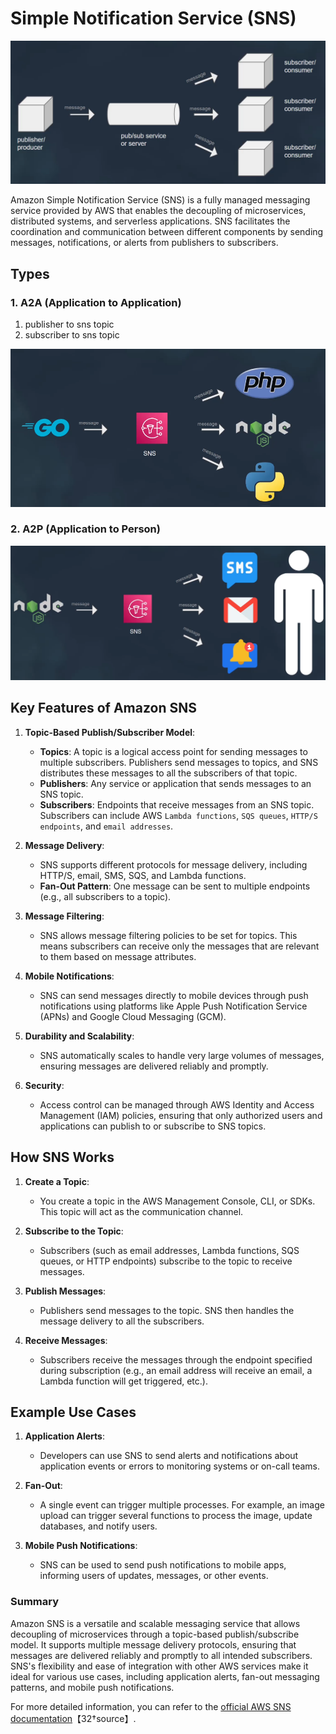 # Simple Notification Service (SNS)

![alt text](images/aws-sns.png)

 Amazon Simple Notification Service (SNS) is a fully managed messaging service provided by AWS that enables the decoupling of microservices, distributed systems, and serverless applications. SNS facilitates the coordination and communication between different components by sending messages, notifications, or alerts from publishers to subscribers.

## Types

### 1. A2A (Application to Application)

   1. publisher to sns topic
   1. subscriber to sns topic

![alt text](images/sns-a2a.png)

### 2. A2P (Application to Person)

![alt text](images/sns-a2p.png)

## Key Features of Amazon SNS

1. **Topic-Based Publish/Subscriber Model**:
   - **Topics**: A topic is a logical access point for sending messages to multiple subscribers. Publishers send messages to topics, and SNS distributes these messages to all the subscribers of that topic.
   - **Publishers**: Any service or application that sends messages to an SNS topic.
   - **Subscribers**: Endpoints that receive messages from an SNS topic. Subscribers can include AWS `Lambda functions`, `SQS queues`, `HTTP/S endpoints`, and `email addresses`.

2. **Message Delivery**:
   - SNS supports different protocols for message delivery, including HTTP/S, email, SMS, SQS, and Lambda functions.
   - **Fan-Out Pattern**: One message can be sent to multiple endpoints (e.g., all subscribers to a topic).

3. **Message Filtering**:
   - SNS allows message filtering policies to be set for topics. This means subscribers can receive only the messages that are relevant to them based on message attributes.

4. **Mobile Notifications**:
   - SNS can send messages directly to mobile devices through push notifications using platforms like Apple Push Notification Service (APNs) and Google Cloud Messaging (GCM).

5. **Durability and Scalability**:
   - SNS automatically scales to handle very large volumes of messages, ensuring messages are delivered reliably and promptly.

6. **Security**:
   - Access control can be managed through AWS Identity and Access Management (IAM) policies, ensuring that only authorized users and applications can publish to or subscribe to SNS topics.

## How SNS Works

1. **Create a Topic**:
   - You create a topic in the AWS Management Console, CLI, or SDKs. This topic will act as the communication channel.

2. **Subscribe to the Topic**:
   - Subscribers (such as email addresses, Lambda functions, SQS queues, or HTTP endpoints) subscribe to the topic to receive messages.

3. **Publish Messages**:
   - Publishers send messages to the topic. SNS then handles the message delivery to all the subscribers.

4. **Receive Messages**:
   - Subscribers receive the messages through the endpoint specified during subscription (e.g., an email address will receive an email, a Lambda function will get triggered, etc.).

## Example Use Cases

1. **Application Alerts**:
   - Developers can use SNS to send alerts and notifications about application events or errors to monitoring systems or on-call teams.

2. **Fan-Out**:
   - A single event can trigger multiple processes. For example, an image upload can trigger several functions to process the image, update databases, and notify users.

3. **Mobile Push Notifications**:
   - SNS can be used to send push notifications to mobile apps, informing users of updates, messages, or other events.

### Summary

Amazon SNS is a versatile and scalable messaging service that allows decoupling of microservices through a topic-based publish/subscribe model. It supports multiple message delivery protocols, ensuring that messages are delivered reliably and promptly to all intended subscribers. SNS's flexibility and ease of integration with other AWS services make it ideal for various use cases, including application alerts, fan-out messaging patterns, and mobile push notifications.

For more detailed information, you can refer to the [official AWS SNS documentation](https://docs.aws.amazon.com/sns/latest/dg/welcome.html)【32†source】.

